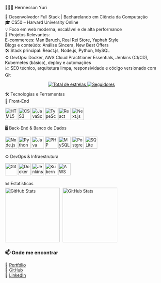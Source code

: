 👨🏻‍💻 Hermesson Yuri
<div>🚀 Desenvolvedor Full Stack | Bacharelando em Ciência da Computação</div>
<div>🎓 CS50 – Harvard University Online</div>
<div>💡 Foco em web moderna, escalável e de alta performance</div>
<div>🔧 Projetos Relevantes:</div>
<div>E-commerces: Man Baruch, Real Rei Store, Yaphah Style</div>
<div>Blogs e conteúdo: Análise Sincera, New Best Offers</div>
<div>🛠️ Stack principal: React.js, Node.js, Python, MySQL</div>
<div>⚙️ DevOps: Docker, AWS Cloud Practitioner Essentials, Jenkins (CI/CD), Kubernetes (básico), deploy e automações</div>
<div>📈 SEO técnico, arquitetura limpa, responsividade e código versionado com Git</div>

<p align="center"> <a href="https://github.com/Hermessonyurii?tab=repositories&sort=stargazers"> <img alt="Total de estrelas" title="Total de estrelas GitHub" src="https://custom-icon-badges.demolab.com/github/stars/Hermessonyurii?color=55960c&style=for-the-badge&labelColor=488207&logo=star&label=Estrelas"/> </a> <a href="https://github.com/Hermessonyurii?tab=followers"> <img alt="Seguidores" title="Me siga no GitHub" src="https://custom-icon-badges.demolab.com/github/followers/Hermessonyurii?color=236ad3&labelColor=1155ba&style=for-the-badge&logo=github&label=Seguidores"/> </a> </p>
🛠 Tecnologias e Ferramentas
<div>🧩 Front-End</div>
<p align="left"> <img src="https://cdn.jsdelivr.net/gh/devicons/devicon/icons/html5/html5-original.svg" title="HTML5" width="40px"/> <img src="https://cdn.jsdelivr.net/gh/devicons/devicon/icons/css3/css3-original.svg" title="CSS3" width="40px"/> <img src="https://cdn.jsdelivr.net/gh/devicons/devicon/icons/javascript/javascript-original.svg" title="JavaScript" width="40px"/> <img src="https://cdn.jsdelivr.net/gh/devicons/devicon/icons/typescript/typescript-original.svg" title="TypeScript" width="40px"/> <img src="https://cdn.jsdelivr.net/gh/devicons/devicon/icons/react/react-original.svg" title="React" width="40px"/> <img src="https://cdn.jsdelivr.net/gh/devicons/devicon/icons/nextjs/nextjs-original.svg" title="Next.js" width="40px"/> </p>
🖥 Back-End & Banco de Dados
<p align="left"> <img src="https://cdn.jsdelivr.net/gh/devicons/devicon/icons/nodejs/nodejs-original.svg" title="Node.js" width="40px"/> <img src="https://cdn.jsdelivr.net/gh/devicons/devicon/icons/python/python-original.svg" title="Python" width="40px"/> <img src="https://cdn.jsdelivr.net/gh/devicons/devicon/icons/java/java-original.svg" title="Java" width="40px"/> <img src="https://cdn.jsdelivr.net/gh/devicons/devicon/icons/php/php-original.svg" title="PHP" width="40px"/> <img src="https://cdn.jsdelivr.net/gh/devicons/devicon/icons/mysql/mysql-original.svg" title="MySQL" width="40px"/> <img src="https://cdn.jsdelivr.net/gh/devicons/devicon/icons/postgresql/postgresql-original.svg" title="PostgreSQL" width="40px"/> <img src="https://cdn.jsdelivr.net/gh/devicons/devicon/icons/sqlite/sqlite-original.svg" title="SQLite" width="40px"/> </p>
⚙️ DevOps & Infraestrutura
<p align="left"> <img src="https://cdn.jsdelivr.net/gh/devicons/devicon/icons/git/git-original.svg" title="Git" width="40px"/> <img src="https://cdn.jsdelivr.net/gh/devicons/devicon/icons/docker/docker-original.svg" title="Docker" width="40px"/> <img src="https://cdn.jsdelivr.net/gh/devicons/devicon/icons/jenkins/jenkins-original.svg" title="Jenkins" width="40px"/> <img src="https://cdn.jsdelivr.net/gh/devicons/devicon/icons/kubernetes/kubernetes-plain.svg" title="Kubernetes" width="40px"/> <img src="https://cdn.jsdelivr.net/gh/devicons/devicon/icons/amazonwebservices/amazonwebservices-original.svg" title="AWS Cloud Practitioner Essentials" width="40px"/> </p>
📊 Estatísticas
<div style="display: flex; gap: 10px;"> <img alt="GitHub Stats" height="180" src="https://github-readme-stats.vercel.app/api?username=Hermessonyurii&show_icons=true&theme=tokyonight&include_all_commits=true&locale=pt-br"/>  <img alt="GitHub Stats" height="180" src="https://github-readme-stats.vercel.app/api/top-langs/?username=hermessonyurii&theme=tokyonight&layout=compact&custom_title=Tecnologias&langs_count=9"/> </div>
<div></div>

<!-- 📫 Onde me encontrar -->
<h3>📫 Onde me encontrar</h3>
<p>
  🔗 <a href="https://hermessonyuri.com/" target="_blank">Portfólio</a><br>
  🔗 <a href="https://github.com/hermessonyurii" target="_blank">GitHub</a><br>
  🔗 <a href="https://www.linkedin.com/in/hermesson-yuri/" target="_blank">LinkedIn</a>
</p>
